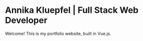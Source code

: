 # Annika Kluepfel | Full Stack Web Developer

Welcome! This is my portfolio website, built in Vue.js.


